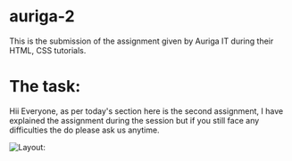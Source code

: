 # auriga-2

This is the submission of the assignment given by Auriga IT during their HTML, CSS tutorials.

# The task:
Hii Everyone, as per today's section here is the second assignment, I have explained the assignment during the session but if you still face any difficulties the do please ask us anytime.

![Layout:](https://storage.3.basecamp.com/4458308/buckets/17182906/uploads/2707218901/download/assignment-02-27May.gif?disposition=attachment)
